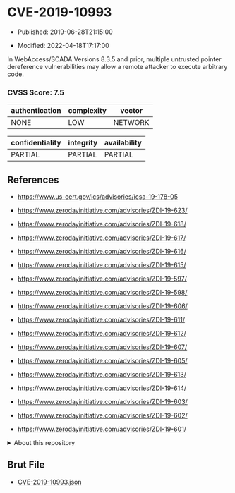 # CVE-2019-10993

- Published: 2019-06-28T21:15:00

- Modified: 2022-04-18T17:17:00

In WebAccess/SCADA Versions 8.3.5 and prior, multiple untrusted pointer dereference vulnerabilities may allow a remote attacker to execute arbitrary code.

### CVSS Score: **7.5**

| authentication | complexity | vector |
| --- | --- | --- |
| NONE | LOW | NETWORK |

| confidentiality | integrity | availability |
| --- | --- | --- |
| PARTIAL | PARTIAL | PARTIAL |

## References

* https://www.us-cert.gov/ics/advisories/icsa-19-178-05

* https://www.zerodayinitiative.com/advisories/ZDI-19-623/

* https://www.zerodayinitiative.com/advisories/ZDI-19-618/

* https://www.zerodayinitiative.com/advisories/ZDI-19-617/

* https://www.zerodayinitiative.com/advisories/ZDI-19-616/

* https://www.zerodayinitiative.com/advisories/ZDI-19-615/

* https://www.zerodayinitiative.com/advisories/ZDI-19-597/

* https://www.zerodayinitiative.com/advisories/ZDI-19-598/

* https://www.zerodayinitiative.com/advisories/ZDI-19-606/

* https://www.zerodayinitiative.com/advisories/ZDI-19-611/

* https://www.zerodayinitiative.com/advisories/ZDI-19-612/

* https://www.zerodayinitiative.com/advisories/ZDI-19-607/

* https://www.zerodayinitiative.com/advisories/ZDI-19-605/

* https://www.zerodayinitiative.com/advisories/ZDI-19-613/

* https://www.zerodayinitiative.com/advisories/ZDI-19-614/

* https://www.zerodayinitiative.com/advisories/ZDI-19-603/

* https://www.zerodayinitiative.com/advisories/ZDI-19-602/

* https://www.zerodayinitiative.com/advisories/ZDI-19-601/

<details>
<summary>About this repository</summary> 

  This repository is part of the project [Live Hack CVE](https://github.com/Live-Hack-CVE). Main website can be found [www.live-hack.org](https://www.live-hack.org) 
  
  Made by [Sn0wAlice](https://github.com/Sn0wAlice) for the people that care about security and need to have a feed of the latest CVEs. Hope you enjoy it, don't forget to star the repo and follow me on [Twitter](https://twitter.com/Sn0wAlice) and [Github](https://github.com/Sn0wAlice). And that is my [personnal website](https://www.alice-snow.me/)

  - [Home Page](https://github.com/Live-Hack-CVE)
  - [Framework](https://github.com/Live-Hack-CVE/cve-framework)
  - [CVE database](https://github.com/Live-Hack-CVE/full_database)
  - [Changelog](https://github.com/Live-Hack-CVE/Changelog)
</details>

## Brut File

* [CVE-2019-10993.json](https://raw.githubusercontent.com/Live-Hack-CVE/full_database/main/cves/2019/CVE-2019-10993.json)

